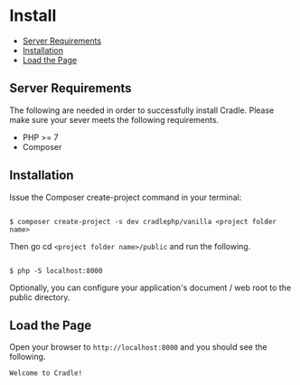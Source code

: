 # Install

 - [Server Requirements](#requirements)
 - [Installation](#installation)
 - [Load the Page](#load)

<a name="requirements"></a>
## Server Requirements

The following are needed in order to successfully install Cradle. Please make
sure your sever meets the following requirements.

 - PHP >= 7
 - Composer

<a name="installation"></a>
## Installation

Issue the Composer create-project command in your terminal:

```

$ composer create-project -s dev cradlephp/vanilla <project folder name>

```

Then go cd `<project folder name>/public` and run the following.

```

$ php -S localhost:8000

```

Optionally, you can configure your application's document / web root to the public directory.

<a name="load"></a>
## Load the Page

Open your browser to `http://localhost:8000` and you should see the following.

```well
Welcome to Cradle!
```
